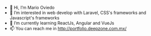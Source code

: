 - 👋 Hi, I’m Mario Oviedo
- 👀 I’m interested in web develop with Laravel, CSS's frameworks and Javascript's frameworks
- 🌱 I’m currently learning ReactJs, Angular and VueJs
- 📫 You can reach me in http://portfolio.deepzone.com.mx/

<!---
marioviedo/marioviedo is a ✨ special ✨ repository because its `README.md` (this file) appears on your GitHub profile.
You can click the Preview link to take a look at your changes.
--->
